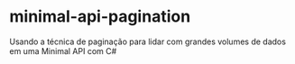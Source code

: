 # minimal-api-pagination
Usando a técnica de paginação para lidar com grandes volumes de dados em uma Minimal API com C#
